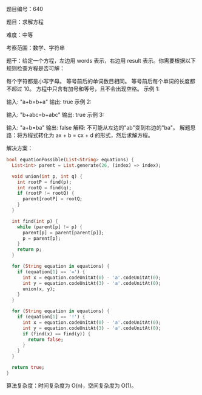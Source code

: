 题目编号：640

题目：求解方程

难度：中等

考察范围：数学、字符串

题干：给定一个方程，左边用 words 表示，右边用 result 表示。你需要根据以下规则检查方程是否可解：

每个字符都是小写字母。
等号前后的单词数目相同。
等号前后每个单词的长度都不超过 10。
方程中只含有加号和等号，且不会出现空格。
示例 1:

输入: "a+b=b+a"
输出: true
示例 2:

输入: "b+abc=b+abc"
输出: true
示例 3:

输入: "a+b=ba"
输出: false
解释: 不可能从左边的"ab"变到右边的"ba"。
解题思路：将方程式转化为 ax + b = cx + d 的形式，然后求解方程。

解决方案：

```dart
bool equationPossible(List<String> equations) {
  List<int> parent = List.generate(26, (index) => index);

  void union(int p, int q) {
    int rootP = find(p);
    int rootQ = find(q);
    if (rootP != rootQ) {
      parent[rootP] = rootQ;
    }
  }

  int find(int p) {
    while (parent[p] != p) {
      parent[p] = parent[parent[p]];
      p = parent[p];
    }
    return p;
  }

  for (String equation in equations) {
    if (equation[1] == '=') {
      int x = equation.codeUnitAt(0) - 'a'.codeUnitAt(0);
      int y = equation.codeUnitAt(3) - 'a'.codeUnitAt(0);
      union(x, y);
    }
  }

  for (String equation in equations) {
    if (equation[1] == '!') {
      int x = equation.codeUnitAt(0) - 'a'.codeUnitAt(0);
      int y = equation.codeUnitAt(3) - 'a'.codeUnitAt(0);
      if (find(x) == find(y)) {
        return false;
      }
    }
  }

  return true;
}
```

算法复杂度：时间复杂度为 O(n)，空间复杂度为 O(1)。